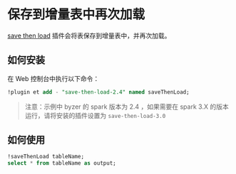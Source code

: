 # 保存到增量表中再次加载

[save then load](https://github.com/byzer-org/byzer-extension/tree/master/save-then-load)  插件会将表保存到增量表中，并再次加载。

## 如何安装

在 Web 控制台中执行以下命令：

```sql
!plugin et add - "save-then-load-2.4" named saveThenLoad;
```

> 注意：示例中 byzer 的 spark 版本为 2.4 ，如果需要在 spark 3.X 的版本运行，请将安装的插件设置为 `save-then-load-3.0`


## 如何使用

```sql
!saveThenLoad tableName;
select * from tableName as output;
```